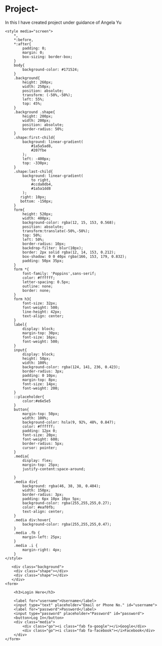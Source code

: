 # Project-
In this I have created project under guidance of Angela Yu 
<!DOCTYPE html>
<html lang="en">
<head>
    <meta charset="UTF-8">
    <meta name="viewport" content="width=device-width, initial-scale=1.0">
    <title>Sign Up Web Page</title> <link rel="preconnect" href="https://fonts.gstatic.com">
    
    <style media="screen">
        *,
        *:before,
        *:after{
            padding: 0;
            margin: 0;
            box-sizing: border-box;
        }
        body{
            background-color: #171524;
        }
        .background{
            height: 260px;
            width: 250px;
            position: absolute;
            transform: (-50%,-50%);
            left: 55%;
            top: 45%;
        }
        .background .shape{
            height: 200px;
            width: 200px;
            position: absolute;
            border-radius: 50%;
        }
        .shape:first-child{
            background: linear-gradient(
                #1a5a5ad8,
                #207fbe
            );
            left: -400px;
            top: -330px;
        }
        .shape:last-child{
            background: linear-gradient(
                to right,
                #ccda0db4,
                #1a5a1dd8
            );
           right: 10px;
           bottom: -150px;
        }
        form{
            height: 520px;
            width: 400px;
            background-color: rgba(12, 15, 153, 0.568);
            position: absolute;
            transform:translate(-50%,-50%);
            top: 50%;
            left: 50%;
            border-radius: 10px;
            backdrop-filter: blur(10px);
            border: 2px solid rgba(12, 14, 153, 0.212);
            box-shadow: 0 0 40px rgba(166, 153, 179, 0.832);
            padding: 50px 35px;
        }
        form *{
            font-family: 'Poppins',sans-serif;
            color: #ffffff;
            letter-spacing: 0.5px;
            outline: none;
            border: none;
        }
        form h3{
            font-size: 32px;
            font-weight: 500;
            line-height: 42px;
            text-align: center;
        }
        label{
            display: block;
            margin-top: 30px;
            font-size: 16px;
            font-weight: 500;
        }
        input{
            display: block;
            height: 50px;
            width: 100%;
            background-color: rgba(124, 141, 236, 0.423);
            border-radius: 3px;
            padding: 0 10px;
            margin-top: 8px;
            font-size: 14px;
            font-weight: 200;
        }
        ::placeholder{
            color:#e6e5e5
        }
        button{
            margin-top: 50px;
            width: 100%;
            background-color: hsla(9, 92%, 48%, 0.847);
            color: #ffffff;
            padding: 12px 0;
            font-size: 20px;
            font-weight: 600;
            border-radius: 5px;
            cursor: pointer;
        }
        .media{
            display: flex;
            margin-top: 25px;
            justify-content:space-around;
            
        }
        .media div{
            background: rgba(46, 38, 38, 0.404);
            width: 150px;
            border-radius: 3px;
            padding: 6px 10px 10px 5px;
            background-color: rgba(255,255,255,0.27);
            color: #eaf0fb;
            text-align: center;
        }
        .media div:hover{
            background-color: rgba(255,255,255,0.47);
        }
        .media .fb {
            margin-left: 25px;
        }
        .media .i {
            margin-right: 4px;
        }
    </style>
</head>

       <div class="background">
        <div class="shape"></div>
        <div class="shape"></div> 
       </div>   
    <form>

        <h3>Login Here</h3>

        <label for="username">Username</label>
        <input type="text" placeholder="Email or Phone No." id="username">
        <label for="password">Password</label>
        <input type="password" placeholder="Password" id="password">
        <button>Log In</button>
        <div class="media">
            <div class="go"><i class="fab fa-google"></i>Google</div>
            <div class="go"><i class="fab fa-facebook"></i>Facebook</div>
        </div>
    </form>

</body>
</html>
